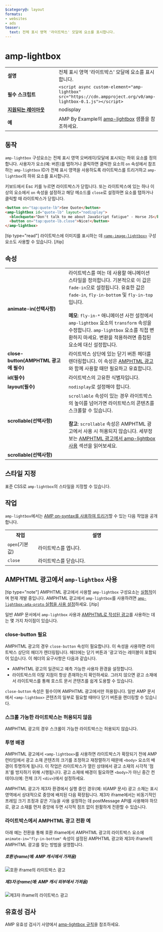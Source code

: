 ```yaml
---
$category@: layout
formats:
- websites
- ads
teaser:
  text: 전체 표시 영역 '라이트박스' 모달에 요소를 표시합니다.
---
```



<!--- Reformatted by Reftar! for AMP (go/reftar) on 2019-06-13 -->
<!---
       Copyright 2016 The AMP HTML Authors. All Rights Reserved.

       Licensed under the Apache License, Version 2.0 (the "License");
     you may not use this file except in compliance with the License.
     You may obtain a copy of the License at

     http://www.apache.org/licenses/LICENSE-2.0

     Unless required by applicable law or agreed to in writing, software
     distributed under the License is distributed on an "AS-IS" BASIS,
     WITHOUT WARRANTIES OR CONDITIONS OF ANY KIND, either express or implied.
     See the License for the specific language governing permissions and
     limitations under the License.
-->

# amp-lightbox

<table>
  <tr>
    <td width="40%"><strong>설명</strong></td>
    <td>전체 표시 영역 '라이트박스' 모달에 요소를 표시합니다.</td>
  </tr>
  <tr>
    <td width="40%"><strong>필수 스크립트</strong></td>
    <td><code>&lt;script async custom-element="amp-lightbox" src="https://cdn.ampproject.org/v0/amp-lightbox-0.1.js"&gt;&lt;/script&gt;</code></td>
  </tr>
  <tr>
    <td class="col-fourty"><strong><a href="https://www.ampproject.org/docs/guides/responsive/control_layout.html">지원되는 레이아웃</a></strong></td>
    <td>nodisplay</td>
  </tr>
  <tr>
    <td width="40%"><strong>예</strong></td>
    <td>AMP By Example의 <a href="https://ampbyexample.com/components/amp-lightbox/">amp-lightbox</a> 샘플을 참조하세요.</td>
  </tr>
</table>


## 동작

`amp-lightbox` 구성요소는 전체 표시 영역 오버레이/모달에 표시되는 하위 요소를 정의합니다. 사용자가 요소(예: 버튼)를 탭하거나 클릭하면 클릭한 요소의 `on` 속성에서 참조하는 `amp-lightbox` ID가 전체 표시 영역을 사용하도록 라이트박스를 트리거하고 `amp-lightbox`의 하위 요소를 표시합니다.

키보드에서 Esc 키를 누르면 라이트박스가 닫힙니다. 또는 라이트박스에 있는 하나 이상의 요소에서 `on` 속성을 설정하고 해당 메소드를 `close`로 설정하면 요소를 탭하거나 클릭할 때 라이트박스가 닫힙니다.

```html
<button on="tap:quote-lb">See Quote</button>
<amp-lightbox id="quote-lb" layout="nodisplay">
  <blockquote>"Don't talk to me about JavaScript fatigue" - Horse JS</blockquote>
  <button on="tap:quote-lb.close">Nice!</button>
</amp-lightbox>
```

[tip type="read"]
라이트박스에 이미지를 표시하는 데 [`<amp-image-lightbox>`](https://www.ampproject.org/docs/reference/components/amp-image-lightbox) 구성요소도 사용할 수 있습니다.
[/tip]

## 속성

<table>
  <tr>
    <td width="40%"><strong>animate-in(선택사항)</strong></td>
    <td>라이트박스를 여는 데 사용할 애니메이션 스타일을 정의합니다. 기본적으로 이 값은
      <code>fade-in</code>으로 설정됩니다. 유효한 값은 <code>fade-in</code>, <code>fly-in-bottom</code> 및
        <code>fly-in-top</code>입니다.
          <br><br>
            <strong>메모</strong>: <code>fly-in-*</code> 애니메이션 사전 설정에서 <code>amp-lightbox</code> 요소의 <code>transform</code> 속성을
                수정합니다. <code>amp-lightbox</code> 요소를 직접 변환하지
                마세요. 변환을 적용하려면 중첩된 요소에 대신 설정합니다.</td>
            </tr>
            <tr>
              <td width="40%"><strong>close-button(AMPHTML 광고에 필수)</strong></td>
              <td>라이트박스 상단에 있는 닫기 버튼 헤더를 렌더링합니다. 이 속성은 <a href="#a4a">AMPHTML 광고</a>와 함께 사용할 때만
                  필요하고 유효합니다.</td>
              </tr>
              <tr>
                <td width="40%"><strong>id(필수)</strong></td>
                <td>라이트박스의 고유한 식별자입니다.</td>
              </tr>
              <tr>
                <td width="40%"><strong>layout(필수)</strong></td>
                <td><code>nodisplay</code>로 설정해야 합니다.</td>
              </tr>
              <tr>
                <td width="40%"><strong>scrollable(선택사항)</strong></td>
                <td><code>scrollable</code> 속성이 있는 경우 라이트박스의 높이를 넘어가면 라이트박스의 콘텐츠를 스크롤할 수 있습니다.
                  <br><br>
                    <strong>참고</strong>: <code>scrollable</code> 속성은 AMPHTML 광고에서 <code><amp-lightbox></code> 사용 시 허용되지 않습니다. 세부정보는 <a href="#a4a">AMPHTML 광고에서 amp-lightbox 사용</a> 섹션을 읽어보세요.</td>
                  </tr>
                  <tr>
                    <td width="40%"><strong>scrollable(선택사항)</strong></td>
                    <td></td>
                  </tr>
                </table>

## 스타일 지정

표준 CSS로 `amp-lightbox`의 스타일을 지정할 수 있습니다.

## 작업

`amp-lightbox`에서는 [AMP on-syntax를 사용하여 트리거](https://www.ampproject.org/docs/reference/amp-actions-and-events)할 수 있는 다음 작업을 공개합니다.

<table>
  <tr>
    <th width="20%">작업</th>
    <th>설명</th>
  </tr>
  <tr>
    <td><code>open</code>(기본값)</td>
    <td>라이트박스를 엽니다.</td>
  </tr>
  <tr>
    <td><code>close</code></td>
    <td>라이트박스를 닫습니다.</td>
  </tr>
</table>

## <a id="a4a"></a> AMPHTML 광고에서 `amp-lightbox` 사용

[tip type="note"]
AMPHTML 광고에서 사용할 `amp-lightbox` 구성요소는 [실험적](https://www.ampproject.org/docs/reference/experimental)이며 현재 개발 중입니다. AMPHTML 광고에서 `amp-lightbox`를 사용하려면 [`amp-lightbox-a4a-proto` 실험을 사용 설정](http://cdn.ampproject.org/experiments.html)하세요.
[/tip]

일반 AMP 문서에서 `amp-lightbox` 사용과 [AMPHTML로 작성된 광고](../amp-a4a/amp-a4a-format.md)를 사용하는 데는 몇 가지 차이점이 있습니다.

### close-button 필요

AMPHTML 광고의 경우 `close-button` 속성이 필요합니다. 이 속성을 사용하면 라이트박스 상단의 헤더가 렌더링됩니다. 헤더에는 닫기 버튼과 '광고'라는 레이블이 포함되어 있습니다. 이 헤더의 요구사항은 다음과 같습니다.

* AMPHTML 광고의 일관되고 예측 가능한 사용자 환경을 설정합니다.
* 라이트박스의 이탈 지점이 항상 존재하는지 확인하세요. 그러지 않으면 광고 소재에서 라이트박스를 통해 호스트 문서 콘텐츠를 쉽게 도용할 수 있습니다.

`close-button` 속성은 필수이며 AMPHTML 광고에서만 허용됩니다. 일반 AMP 문서에서 `<amp-lightbox>` 콘텐츠의 일부로 필요할 때마다 닫기 버튼을 렌더링할 수 있습니다.

### 스크롤 가능한 라이트박스는 허용되지 않음

AMPHTML 광고의 경우 스크롤이 가능한 라이트박스는 허용되지 않습니다.

### 투명 배경

AMPHTML 광고에서 `<amp-lightbox>`를 사용하면 라이트박스가 확장되기 전에 AMP 런타임에서 광고 소재 콘텐츠의 크기를 조정하고 재정렬하기 때문에 `<body>` 요소의 배경이 투명하게 됩니다. 이 작업은 라이트박스가 열린 상태에서 광고 소재의 시각적 '점프'를 방지하기 위해 시행됩니다. 광고 소재에 배경이 필요하면 `<body>`가 아닌 중간 컨테이너(예: 전체 크기 `<div>`)에서 설정하세요.

AMPHTML 광고가 제3자 환경에서 실행 중인 경우(예: 비AMP 문서) 광고 소재는 표시 영역에서 상대적으로 중앙에 배치된 다음 확장됩니다. 제3자 iframe에서는 비동기적인 프레임 크기 조정과 같은 기능을 사용 설정하는 데 postMessage API를 사용해야 하므로, 광고 소재를 먼저 중앙에 두면 시각적 점프 없이 원활하게 전환할 수 있습니다.

### 라이트박스에서 AMPHTML 광고 전환 예

아래 예는 전환을 통해 호환 iframe에서 AMPHTML 광고의 라이트박스 요소에 `animate-in="fly-in-bottom"` 속성이 설정된 AMPHTML 광고와 제3자 iframe의 AMPHTML 광고를 찾는 방법을 설명합니다.

##### 호환 iframe(예: AMP 캐시에서 가져옴)

<amp-img alt="호환 iframe의 라이트박스 광고" width="360" height="480" src="https://github.com/ampproject/amphtml/raw/master/spec/img/lightbox-ad-fie.gif" layout="fixed">
  <noscript>
    <img alt="호환 iframe의 라이트박스 광고" src="../../spec/img/lightbox-ad-fie.gif">
    </noscript>
  </amp-img>

##### 제3자 iframe(예: AMP 캐시 외부에서 가져옴)

<amp-img alt="제3자 iframe의 라이트박스 광고" width="360" height="480" src="https://github.com/ampproject/amphtml/raw/master/spec/img/lightbox-ad-3p.gif" layout="fixed">
  <noscript>
    <img alt="제3자 iframe의 라이트박스 광고" src="../../spec/img/lightbox-ad-3p.gif">
    </noscript>
  </amp-img>

## 유효성 검사

AMP 유효성 검사기 사양에서 [amp-lightbox 규칙](https://github.com/ampproject/amphtml/blob/master/extensions/amp-lightbox/validator-amp-lightbox.protoascii)을 참조하세요.
